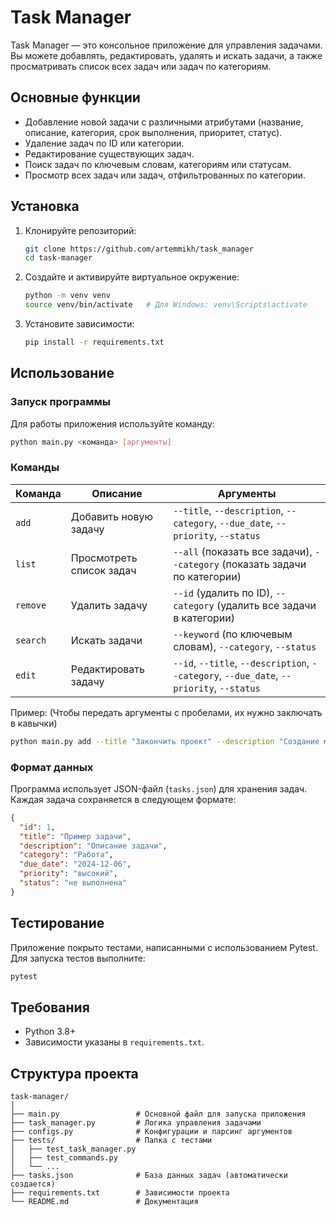 # Task Manager

Task Manager — это консольное приложение для управления задачами. Вы можете
добавлять, редактировать, удалять и искать задачи, а также просматривать список
всех задач или задач по категориям.

## Основные функции

- Добавление новой задачи с различными атрибутами (название, описание,
  категория, срок выполнения, приоритет, статус).
- Удаление задач по ID или категории.
- Редактирование существующих задач.
- Поиск задач по ключевым словам, категориям или статусам.
- Просмотр всех задач или задач, отфильтрованных по категории.

## Установка

1. Клонируйте репозиторий:

   ```bash
   git clone https://github.com/artemmikh/task_manager
   cd task-manager
   ```

2. Создайте и активируйте виртуальное окружение:

   ```bash
   python -m venv venv
   source venv/bin/activate   # Для Windows: venv\Scripts\activate
   ```

3. Установите зависимости:

   ```bash
   pip install -r requirements.txt
   ```

## Использование

### Запуск программы

Для работы приложения используйте команду:

```bash
python main.py <команда> [аргументы]
```

### Команды

| Команда  | Описание                 | Аргументы                                                                                |
|----------|--------------------------|------------------------------------------------------------------------------------------|
| `add`    | Добавить новую задачу    | `--title`, `--description`, `--category`, `--due_date`, `--priority`, `--status`         |
| `list`   | Просмотреть список задач | `--all` (показать все задачи), `--category` (показать задачи по категории)               |
| `remove` | Удалить задачу           | `--id` (удалить по ID), `--category` (удалить все задачи в категории)                    |
| `search` | Искать задачи            | `--keyword` (по ключевым словам), `--category`, `--status`                               |
| `edit`   | Редактировать задачу     | `--id`, `--title`, `--description`, `--category`, `--due_date`, `--priority`, `--status` |

Пример:
(Чтобы передать аргументы с пробелами, их нужно заключать в кавычки)

```bash
python main.py add --title "Закончить проект" --description "Создание менеджера задач" --category Работа --due_date 2024-12-06 --priority высокий --status "не выполнена"
```

### Формат данных

Программа использует JSON-файл (`tasks.json`) для хранения задач. Каждая задача
сохраняется в следующем формате:

```json
{
  "id": 1,
  "title": "Пример задачи",
  "description": "Описание задачи",
  "category": "Работа",
  "due_date": "2024-12-06",
  "priority": "высокий",
  "status": "не выполнена"
}
```

## Тестирование

Приложение покрыто тестами, написанными с использованием Pytest. Для запуска
тестов выполните:

```bash
pytest
```

## Требования

- Python 3.8+
- Зависимости указаны в `requirements.txt`.

## Структура проекта

```plaintext
task-manager/
│
├── main.py                 # Основной файл для запуска приложения
├── task_manager.py         # Логика управления задачами
├── configs.py              # Конфигурации и парсинг аргументов
├── tests/                  # Папка с тестами
│   ├── test_task_manager.py
│   ├── test_commands.py
│   └── ...
├── tasks.json              # База данных задач (автоматически создается)
├── requirements.txt        # Зависимости проекта
└── README.md               # Документация
```